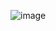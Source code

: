 ![image](https://github.com/vansh-seth/Operating-System/assets/111755254/f69119d6-88a4-451a-a05a-4c533cbc65c8)
